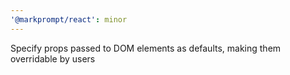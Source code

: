 ```yaml
---
'@markprompt/react': minor
---
```


Specify props passed to DOM elements as defaults, making them overridable by users
